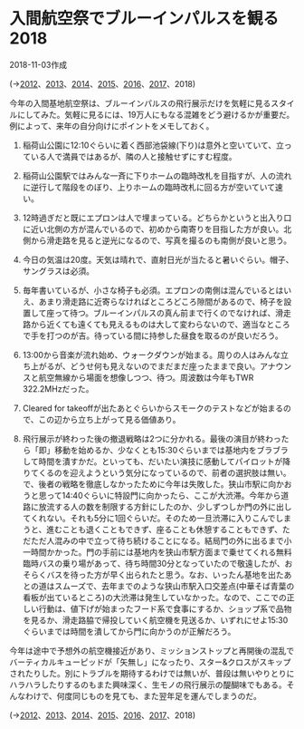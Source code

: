 # 入間航空祭でブルーインパルスを観る2018

2018-11-03作成

(→[2012](20121104.md)、[2013](20131103.md)、[2014](20141103.md)、[2015](20151108.md)、[2016](20161106.md)、[2017](20171105.md)、2018)

今年の入間基地航空祭は、ブルーインパルスの飛行展示だけを気軽に見るスタイルにしてみた。気軽に見るには、19万人にもなる混雑をどう避けるかが重要だ。例によって、来年の自分向けにポイントをメモしておく。

1. 稲荷山公園に12:10ぐらいに着く西部池袋線(下り)は意外と空いていて、立っている人で満員ではあるが、隣の人と接触せずにすむ程度。

1. 稲荷山公園駅ではみんな一斉に下りホームの臨時改札を目指すが、人の流れに逆行して階段をのぼり、上りホームの臨時改札に回る方が空いていて速い。

1. 12時過ぎだと既にエプロンは人で埋まっている。どちらかというと出入り口に近い北側の方が混んでいるので、初めから南寄りを目指した方が良い。北側から滑走路を見ると逆光になるので、写真を撮るのも南側が良いと思う。

1. 今日の気温は20度。天気は晴れで、直射日光が当たると暑いぐらい。帽子、サングラスは必須。

1. 毎年書いているが、小さな椅子も必須。エプロンの南側は混んでいるとはいえ、あまり滑走路に近寄らなければところどころ隙間があるので、椅子を設置して座って待つ。ブルーインパルスの真ん前まで行くのでなければ、滑走路から近くても遠くても見えるものは大して変わらないので、適当なところで手を打つのが吉。待っている間に持参した昼食を取るのが良いだろう。

1. 13:00から音楽が流れ始め、ウォークダウンが始まる。周りの人はみんな立ち上がるが、どうせ何も見えないのでまだまだ座ったままで良い。アナウンスと航空無線から場面を想像しつつ、待つ。周波数は今年もTWR 322.2MHzだった。

1. Cleared for takeoffが出たあとぐらいからスモークのテストなどが始まるので、この辺から立ち上がって見る価値あり。

1. 飛行展示が終わった後の撤退戦略は2つに分かれる。最後の演目が終わったら「即」移動を始めるか、少なくとも15:30ぐらいまでは基地内をブラブラして時間を潰すかだ。といっても、だいたい演技に感動してパイロットが降りてくるのを迎えようという気分になっているので、前者の選択肢は無い。で、後者の戦略を徹底しなかったために今年は失敗した。狭山市駅に向かおうと思って14:40ぐらいに特設門に向かったら、ここが大渋滞。今年から道路に放流する人の数を制限する方針にしたのか、少しずつしか門の外に出してくれない。それも5分に1回ぐらいだ。そのため一旦渋滞に入りこんでしまうと、進むことも退くこともできず、座ることも休憩することもできず、ただただ人混みの中で立って待ち続けることになる。結局門の外に出るまで小一時間かかった。門の手前には基地内を狭山市駅方面まで乗せてくれる無料臨時バスの乗り場があって、待ち時間30分となっていたので敬遠したが、おそらくバスを待った方が早く出られたと思う。なお、いったん基地を出たあとの道はスムーズで、去年までのような狭山市駅入口交差点(中華そば青葉の看板が出ているところ)の大渋滞は発生していなかった。なので、ここでの正しい行動は、値下げが始まったフード系で食事にするか、ショップ系で品物を見るか、滑走路脇で帰投していく航空機を見送るか、いずれにせよ15:30ぐらいまでは時間を潰してから門に向かうのが正解だろう。

今年は途中で予想外の航空機接近があり、ミッションストップと再開後の混乱でバーティカルキューピッドが「矢無し」になったり、スター&クロスがスキップされたりした。別にトラブルを期待するわけでは無いが、普段は無いやりとりにハラハラしたりするのもまた興味深く、生モノの飛行展示の醍醐味でもある。そんなわけで、何度同じものを見ても、また翌年足を運んでしまうのだ。

(→[2012](20121104.md)、[2013](20131103.md)、[2014](20141103.md)、[2015](20151108.md)、[2016](20161106.md)、[2017](20171105.md)、2018)
